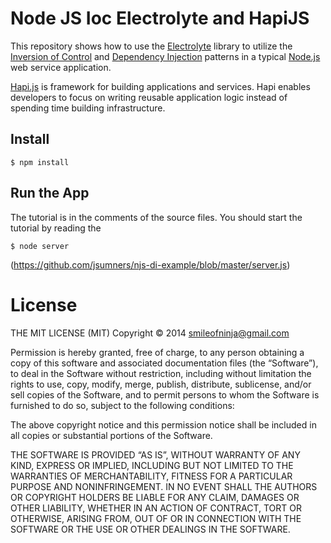 # Node JS Ioc Electrolyte and HapiJS

This repository shows how to use the
[Electrolyte](https://www.npmjs.com/package/electrolyte) library to utilize
the
[Inversion of Control](https://en.wikipedia.org/wiki/Inversion_of_control)
and
[Dependency Injection](https://en.wikipedia.org/wiki/Dependency_injection)
patterns in a typical [Node.js](http://nodejs.org/) web service application.

[Hapi.js](http://hapijs.com/) is framework for building applications and services.
Hapi enables developers to focus on writing reusable application logic instead of spending time building infrastructure.

## Install

    $ npm install 

## Run the App
The tutorial is in the comments of the source files. You should start
the tutorial by reading the

	$ node server 

(https://github.com/jsumners/njs-di-example/blob/master/server.js)


# License


THE MIT LICENSE (MIT) Copyright © 2014 smileofninja@gmail.com

Permission is hereby granted, free of charge, to any person obtaining a copy of this software and associated documentation files (the “Software”), to deal in the Software without restriction, including without limitation the rights to use, copy, modify, merge, publish, distribute, sublicense, and/or sell copies of the Software, and to permit persons to whom the Software is furnished to do so, subject to the following conditions:

The above copyright notice and this permission notice shall be included in all copies or substantial portions of the Software.

THE SOFTWARE IS PROVIDED “AS IS”, WITHOUT WARRANTY OF ANY KIND, EXPRESS OR IMPLIED, INCLUDING BUT NOT LIMITED TO THE WARRANTIES OF MERCHANTABILITY, FITNESS FOR A PARTICULAR PURPOSE AND NONINFRINGEMENT. IN NO EVENT SHALL THE AUTHORS OR COPYRIGHT HOLDERS BE LIABLE FOR ANY CLAIM, DAMAGES OR OTHER LIABILITY, WHETHER IN AN ACTION OF CONTRACT, TORT OR OTHERWISE, ARISING FROM, OUT OF OR IN CONNECTION WITH THE SOFTWARE OR THE USE OR OTHER DEALINGS IN THE SOFTWARE.